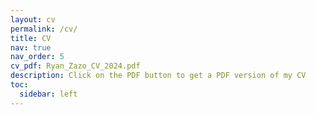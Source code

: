 ```yaml
---
layout: cv
permalink: /cv/
title: CV
nav: true
nav_order: 5
cv_pdf: Ryan_Zazo_CV_2024.pdf
description: Click on the PDF button to get a PDF version of my CV
toc:
  sidebar: left
---
```

